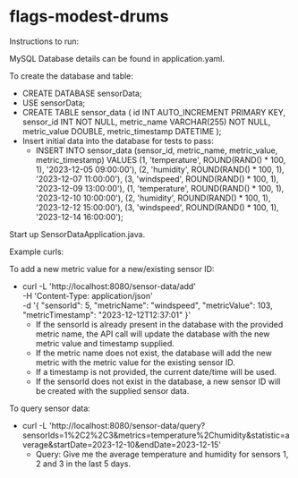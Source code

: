 # flags-modest-drums

Instructions to run:

MySQL Database details can be found in application.yaml.

To create the database and table:
- CREATE DATABASE sensorData;
- USE sensorData;
- CREATE TABLE sensor_data (
id INT AUTO_INCREMENT PRIMARY KEY,
sensor_id INT NOT NULL,
metric_name VARCHAR(255) NOT NULL,
metric_value DOUBLE,
metric_timestamp DATETIME
);
- Insert initial data into the database for tests to pass:
  - INSERT INTO sensor_data (sensor_id, metric_name, metric_value, metric_timestamp)
    VALUES
    (1, 'temperature', ROUND(RAND() * 100, 1), '2023-12-05 09:00:00'),
    (2, 'humidity', ROUND(RAND() * 100, 1), '2023-12-07 11:00:00'),
    (3, 'windspeed', ROUND(RAND() * 100, 1), '2023-12-09 13:00:00'),
    (1, 'temperature', ROUND(RAND() * 100, 1), '2023-12-10 10:00:00'),
    (2, 'humidity', ROUND(RAND() * 100, 1), '2023-12-12 15:00:00'),
    (3, 'windspeed', ROUND(RAND() * 100, 1), '2023-12-14 16:00:00');



Start up SensorDataApplication.java.


Example curls:

To add a new metric value for a new/existing sensor ID:
- curl -L 'http://localhost:8080/sensor-data/add' \
-H 'Content-Type: application/json' \
-d '{
"sensorId": 5,
"metricName": "windspeed",
"metricValue": 103,
"metricTimestamp": "2023-12-12T12:37:01"
}'
  - If the sensorId is already present in the database with the provided metric name, the API call will update the database with the new metric value and timestamp supplied.
  - If the metric name does not exist, the database will add the new metric with the metric value for the existing sensor ID.
  - If a timestamp is not provided, the current date/time will be used.
  - If the sensorId does not exist in the database, a new sensor ID will be created with the supplied sensor data.


To query sensor data:
- curl -L 'http://localhost:8080/sensor-data/query?sensorIds=1%2C2%2C3&metrics=temperature%2Chumidity&statistic=average&startDate=2023-12-10&endDate=2023-12-15'
  - Query: Give me the average temperature and humidity for sensors 1, 2 and 3 in the last 5 days.
